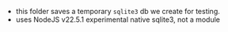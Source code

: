 - this folder saves a temporary `sqlite3` db we create for testing.
- uses NodeJS v22.5.1 experimental native sqlite3, not a module
